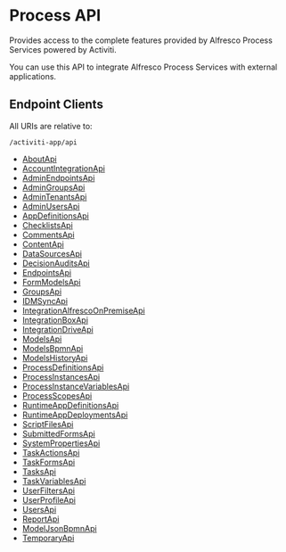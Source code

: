 # **Process API**

Provides access to the complete features provided by Alfresco Process Services powered by Activiti.

You can use this API to integrate Alfresco Process Services with external applications.

## Endpoint Clients

All URIs are relative to:

```text
/activiti-app/api
```

- [AboutApi](docs/AboutApi.md)
- [AccountIntegrationApi](docs/AccountIntegrationApi.md)
- [AdminEndpointsApi](docs/AdminEndpointsApi.md)
- [AdminGroupsApi](docs/AdminGroupsApi.md)
- [AdminTenantsApi](docs/AdminTenantsApi.md)
- [AdminUsersApi](docs/AdminUsersApi.md)
- [AppDefinitionsApi](docs/AppDefinitionsApi.md)
- [ChecklistsApi](docs/ChecklistsApi.md)
- [CommentsApi](docs/CommentsApi.md)
- [ContentApi](docs/ContentApi.md)
- [DataSourcesApi](docs/DataSourcesApi.md)
- [DecisionAuditsApi](docs/DecisionAuditsApi.md)
- [EndpointsApi](docs/EndpointsApi.md)
- [FormModelsApi](docs/FormModelsApi.md)
- [GroupsApi](docs/GroupsApi.md)
- [IDMSyncApi](docs/IDMSyncApi.md)
- [IntegrationAlfrescoOnPremiseApi](docs/IntegrationAlfrescoOnPremiseApi.md)
- [IntegrationBoxApi](docs/IntegrationBoxApi.md)
- [IntegrationDriveApi](docs/IntegrationDriveApi.md)
- [ModelsApi](docs/ModelsApi.md)
- [ModelsBpmnApi](docs/ModelsBpmnApi.md)
- [ModelsHistoryApi](docs/ModelsHistoryApi.md)
- [ProcessDefinitionsApi](docs/ProcessDefinitionsApi.md)
- [ProcessInstancesApi](docs/ProcessInstancesApi.md)
- [ProcessInstanceVariablesApi](docs/ProcessInstanceVariablesApi.md)
- [ProcessScopesApi](docs/ProcessScopesApi.md)
- [RuntimeAppDefinitionsApi](docs/RuntimeAppDefinitionsApi.md)
- [RuntimeAppDeploymentsApi](docs/RuntimeAppDeploymentsApi.md)
- [ScriptFilesApi](docs/ScriptFilesApi.md)
- [SubmittedFormsApi](docs/SubmittedFormsApi.md)
- [SystemPropertiesApi](docs/SystemPropertiesApi.md)
- [TaskActionsApi](docs/TaskActionsApi.md)
- [TaskFormsApi](docs/TaskFormsApi.md)
- [TasksApi](docs/TasksApi.md)
- [TaskVariablesApi](docs/TaskVariablesApi.md)
- [UserFiltersApi](docs/UserFiltersApi.md)
- [UserProfileApi](docs/UserProfileApi.md)
- [UsersApi](docs/UsersApi.md)
- [ReportApi](docs/ReportApi.md)
- [ModelJsonBpmnApi](docs/ModelJsonBpmnApi.md)
- [TemporaryApi](docs/TemporaryApi.md)